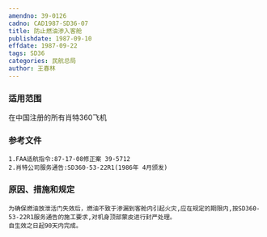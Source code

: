```yaml
---
amendno: 39-0126
cadno: CAD1987-SD36-07
title: 防止燃油渗入客舱
publishdate: 1987-09-10
effdate: 1987-09-22
tags: SD36
categories: 民航总局
author: 王春林
---
```


### 适用范围 
在中国注册的所有肖特360飞机

### 参考文件
    1.FAA适航指令:87-17-08修正案 39-5712 
    2.肖特公司服务通告:SD360-53-22R1(1986年 4月颁发) 


### 原因、措施和规定 
    为确保燃油放泄活门失效后，燃油不致于渗漏到客舱内引起火灾,应在规定的期限内,按SD360-53-22R1服务通告的施工要求,对机身顶部蒙皮进行封严处理。 
    自生效之日起90天内完成。
